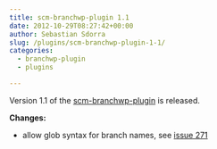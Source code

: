 ```yaml
---
title: scm-branchwp-plugin 1.1
date: 2012-10-29T08:27:42+00:00
author: Sebastian Sdorra
slug: /plugins/scm-branchwp-plugin-1-1/
categories:
  - branchwp-plugin
  - plugins

---
```

Version 1.1 of the <a title="scm-branchwp-plugin" href="https://bitbucket.org/sdorra/scm-branchwp-plugin" target="_blank">scm-branchwp-plugin</a> is released.

**Changes:**

- allow glob syntax for branch names, see <a title="issue 271" href="https://bitbucket.org/sdorra/scm-manager/issue/271/branchwp-plugin-to-support-regex-branch" target="_blank">issue 271</a>

